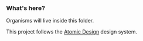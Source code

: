 ### What's here?

Organisms will live inside this folder.

This project follows the [Atomic Design](https://xd.adobe.com/ideas/process/ui-design/atomic-design-principles-methodology-101/) design system.

